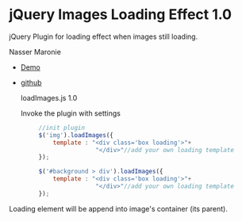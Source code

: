 # jQuery Images Loading Effect 1.0
jQuery Plugin for loading effect when images still loading.

Nasser Maronie
* [Demo](http://codepen.io/nassermaronie/pen/RGVWYY)
* [github]()


  loadImages.js 1.0
  
  Invoke the plugin with settings
   ```javascript
     	//init plugin
     	$('img').loadImages({
     		template : "<div class='box loading'>"+
     		    		"</div>"//add your own loading template
     	});

       	$('#background > div').loadImages({
     		template : "<div class='box loading'>"+
     		    		"</div>"//add your own loading template
     	});
  ```

 Loading element will be append into image's container (its parent).

